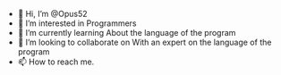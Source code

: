 - 👋 Hi, I’m @Opus52
- 👀 I’m interested in Programmers
- 🌱 I’m currently learning About the language of the program
- 💞️ I’m looking to collaborate on With an expert on the language of the program
- 📫 How to reach me.

<!---
Opus52/Opus52 is a ✨ special ✨ repository because its `README.md` (this file) appears on your GitHub profile.
You can click the Preview link to take a look at your changes.
--->


